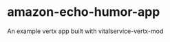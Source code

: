 amazon-echo-humor-app
=====================


An example vertx app built with vitalservice-vertx-mod